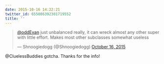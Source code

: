 ```yaml
---
date: 2015-10-16 14:22:21
twitter_id: 655086392301719552
title: ''
---
```


<blockquote class="twitter-tweet"><p lang="en" dir="ltr"><a href="https://twitter.com/oddEvan?ref_src=twsrc%5Etfw">@oddEvan</a> just unbalanced really, it can wreck almost any other super with little effort. Makes most other subclasses somewhat useless</p>&mdash; Shnoogiedogg (@Shnoogiedogg) <a href="https://twitter.com/Shnoogiedogg/status/655086289000267776?ref_src=twsrc%5Etfw">October 16, 2015</a></blockquote>
<script async src="https://platform.twitter.com/widgets.js" charset="utf-8"></script>

@CluelessBuddies gotcha. Thanks for the info!
